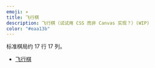 ```yaml
---
emoji: ✈️
title: 飞行棋
description: 飞行棋（试试用 CSS 而非 Canvas 实现？）(WIP)
color: "#eaa13b"
---
```


标准棋局约 17 行 17 列。

- [飞行棋](https://zh.wikipedia.org/wiki/%E9%A3%9B%E8%A1%8C%E6%A3%8B)
